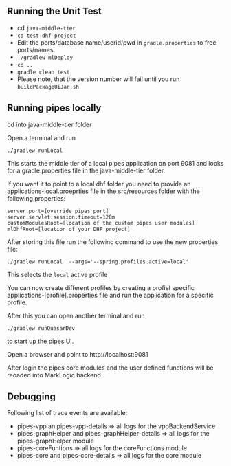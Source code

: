 ## Running the Unit Test

* cd `java-middle-tier`
* `cd test-dhf-project` 
* Edit the ports/database name/userid/pwd in `gradle.properties` to free ports/names
* `./gradlew mlDeploy`
* `cd ..`
* `gradle clean test`
* Please note, that the version number will fail until you run `buildPackageUiJar.sh`

## Running pipes locally

cd into java-middle-tier folder

Open a terminal and run

    ./gradlew runLocal


This starts the middle tier of a  local pipes application on port 9081 and looks for a gradle.properties file in the java-middle-tier folder.

If you want it to point to a local dhf folder you need to provide an applications-local.proeprties file in the src/resources folder with the following properties:

```
server.port=[override pipes port]
server.servlet.session.timeout=120m
customModulesRoot=[location of the custom pipes user modules]
mlDhfRoot=[location of your DHF project]
```

After storing this file run the following command to use the new properties file:

    ./gradlew runLocal  --args='--spring.profiles.active=local'

This selects the `local` active profile

You can now create different profiles by creating a profiel specific applications-[profile].properties file and run the application for a specific profile.

After this you can open another terminal and run 

    ./gradlew runQuasarDev

to start up the pipes UI.

Open a browser and point to http://localhost:9081

After login the pipes core modules and the user defined functions will be reoaded into MarkLogic backend.

## Debugging

Following list of trace events are available:

* pipes-vpp an pipes-vpp-details => all logs for the vppBackendService
* pipes-graphHelper and pipes-graphHelper-details => all logs for the pipes-graphHelper module
* pipes-coreFuntions => all logs for the coreFunctions module
* pipes-core and pipes-core-details => all logs for the core module
